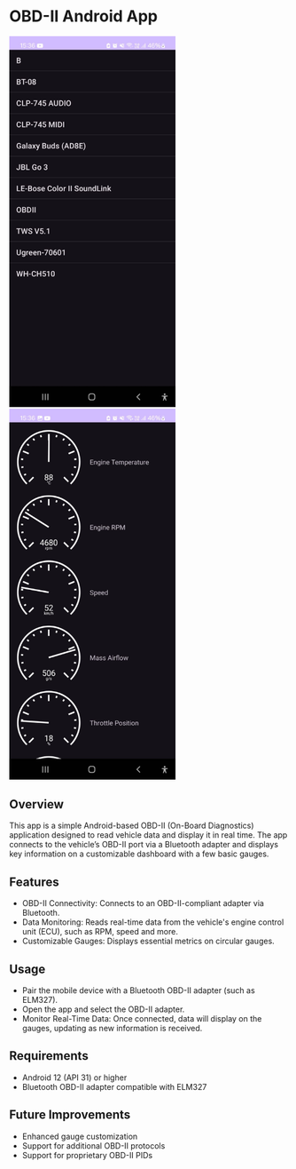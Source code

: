 # OBD-II Android App

<img src="./assets/main_activity.jpeg" alt="Main activity" width=300 />
<img src="./assets/gauge_activity.jpeg" alt="Gauge activity" width=300 />

## Overview
This app is a simple Android-based OBD-II (On-Board Diagnostics) application designed to read vehicle data and display it in real time. The app connects to the vehicle’s OBD-II port via a Bluetooth adapter and displays key information on a customizable dashboard with a few basic gauges.

## Features
- OBD-II Connectivity: Connects to an OBD-II-compliant adapter via Bluetooth.
- Data Monitoring: Reads real-time data from the vehicle's engine control unit (ECU), such as RPM, speed and more.
- Customizable Gauges: Displays essential metrics on circular gauges.

## Usage
- Pair the mobile device with a Bluetooth OBD-II adapter (such as ELM327).
- Open the app and select the OBD-II adapter.
- Monitor Real-Time Data: Once connected, data will display on the gauges, updating as new information is received.

## Requirements
- Android 12 (API 31) or higher
- Bluetooth OBD-II adapter compatible with ELM327

## Future Improvements
- Enhanced gauge customization
- Support for additional OBD-II protocols
- Support for proprietary OBD-II PIDs
